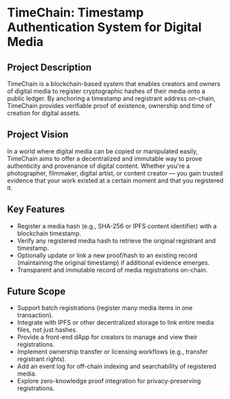 # TimeChain: Timestamp Authentication System for Digital Media

## Project Description  
TimeChain is a blockchain-based system that enables creators and owners of digital media to register cryptographic hashes of their media onto a public ledger. By anchoring a timestamp and registrant address on-chain, TimeChain provides verifiable proof of existence, ownership and time of creation for digital assets.

## Project Vision  
In a world where digital media can be copied or manipulated easily, TimeChain aims to offer a decentralized and immutable way to prove authenticity and provenance of digital content. Whether you're a photographer, filmmaker, digital artist, or content creator — you gain trusted evidence that your work existed at a certain moment and that you registered it.

## Key Features  
- Register a media hash (e.g., SHA-256 or IPFS content identifier) with a blockchain timestamp.  
- Verify any registered media hash to retrieve the original registrant and timestamp.  
- Optionally update or link a new proof/hash to an existing record (maintaining the original timestamp) if additional evidence emerges.  
- Transparent and immutable record of media registrations on-chain.

## Future Scope  
- Support batch registrations (register many media items in one transaction).  
- Integrate with IPFS or other decentralized storage to link entire media files, not just hashes.  
- Provide a front-end dApp for creators to manage and view their registrations.  
- Implement ownership transfer or licensing workflows (e.g., transfer registrant rights).  
- Add an event log for off-chain indexing and searchability of registered media.  
- Explore zero-knowledge proof integration for privacy-preserving registrations.  

